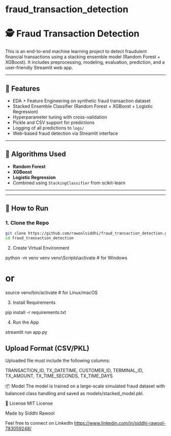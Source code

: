# fraud_transaction_detection

# 🕵️ Fraud Transaction Detection

This is an end-to-end machine learning project to detect fraudulent financial transactions using a stacking ensemble model (Random Forest + XGBoost). It includes preprocessing, modeling, evaluation, prediction, and a user-friendly Streamlit web app.

---

## 🚀 Features

- EDA + Feature Engineering on synthetic fraud transaction dataset
- Stacked Ensemble Classifier (Random Forest + XGBoost + Logistic Regression)
- Hyperparameter tuning with cross-validation
- Pickle and CSV support for predictions
- Logging of all predictions to `logs/`
- Web-based fraud detection via Streamlit interface

---

## 🧠 Algorithms Used

- **Random Forest**
- **XGBoost**
- **Logistic Regression**
- Combined using `StackingClassifier` from scikit-learn

---



---

## 🧪 How to Run

### 1. Clone the Repo

```bash
git clone https://github.com/rawoolsiddhi/fraud_transaction_detection.git
cd fraud_transaction_detection

```

2. Create Virtual Environment

python -m venv venv
venv\Scripts\activate    # for Windows
# or
source venv/bin/activate # for Linux/macOS

3. Install Requirements

pip install -r requirements.txt

4. Run the App

streamlit run app.py



## Upload Format (CSV/PKL)
Uploaded file must include the following columns:

TRANSACTION_ID, TX_DATETIME, CUSTOMER_ID, TERMINAL_ID, TX_AMOUNT, TX_TIME_SECONDS, TX_TIME_DAYS


📦 Model
The model is trained on a large-scale simulated fraud dataset with balanced class handling and saved as models/stacked_model.pkl.

📃 License
MIT License


Made  by Siddhi Rawool

Feel free to connect on LinkedIn
https://www.linkedin.com/in/siddhi-rawool-783059248/
